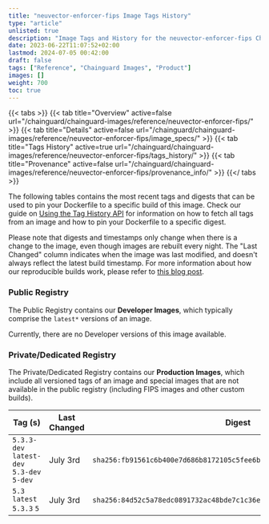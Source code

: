 ```yaml
---
title: "neuvector-enforcer-fips Image Tags History"
type: "article"
unlisted: true
description: "Image Tags and History for the neuvector-enforcer-fips Chainguard Image"
date: 2023-06-22T11:07:52+02:00
lastmod: 2024-07-05 00:42:00
draft: false
tags: ["Reference", "Chainguard Images", "Product"]
images: []
weight: 700
toc: true
---
```


{{< tabs >}}
{{< tab title="Overview" active=false url="/chainguard/chainguard-images/reference/neuvector-enforcer-fips/" >}}
{{< tab title="Details" active=false url="/chainguard/chainguard-images/reference/neuvector-enforcer-fips/image_specs/" >}}
{{< tab title="Tags History" active=true url="/chainguard/chainguard-images/reference/neuvector-enforcer-fips/tags_history/" >}}
{{< tab title="Provenance" active=false url="/chainguard/chainguard-images/reference/neuvector-enforcer-fips/provenance_info/" >}}
{{</ tabs >}}

The following tables contains the most recent tags and digests that can be used to pin your Dockerfile to a specific build of this image. Check our guide on [Using the Tag History API](/chainguard/chainguard-images/using-the-tag-history-api/) for information on how to fetch all tags from an image and how to pin your Dockerfile to a specific digest.

Please note that digests and timestamps only change when there is a change to the image, even though images are rebuilt every night. The "Last Changed" column indicates when the image was last modified, and doesn't always reflect the latest build timestamp. For more information about how our reproducible builds work, please refer to [this blog post](https://www.chainguard.dev/unchained/reproducing-chainguards-reproducible-image-builds).

### Public Registry
The Public Registry contains our **Developer Images**, which typically comprise the `latest*` versions of an image.

Currently, there are no Developer versions of this image available.

### Private/Dedicated Registry
The Private/Dedicated Registry contains our **Production Images**, which include all versioned tags of an image and special images that are not available in the public registry (including FIPS images and other custom builds).

| Tag (s)                                     | Last Changed | Digest                                                                    |
|---------------------------------------------|--------------|---------------------------------------------------------------------------|
|  `5.3.3-dev` `latest-dev` `5.3-dev` `5-dev` | July 3rd     | `sha256:fb91561c6b400e7d686b8172105c5fee6b8f54c7ec8ee76b060e18995ba2dfe9` |
|  `5.3` `latest` `5.3.3` `5`                 | July 3rd     | `sha256:84d52c5a78edc0891732ac48bde7c1c36ec80af7ba8a937b1ce52c119eee6176` |

